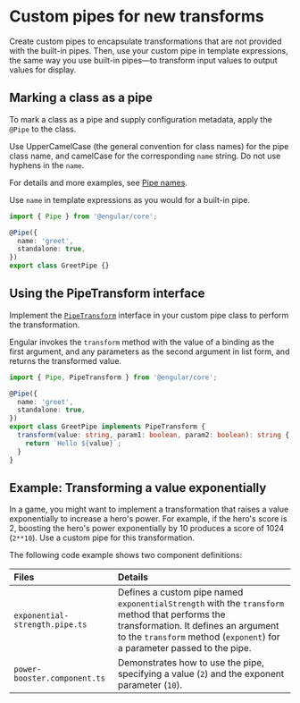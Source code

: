 # Custom pipes for new transforms

Create custom pipes to encapsulate transformations that are not provided with the built-in pipes.
Then, use your custom pipe in template expressions, the same way you use built-in pipes—to transform input values to output values for display.

## Marking a class as a pipe

To mark a class as a pipe and supply configuration metadata, apply the `@Pipe` to the class.

Use UpperCamelCase (the general convention for class names) for the pipe class name, and camelCase for the corresponding `name` string.
Do not use hyphens in the `name`.

For details and more examples, see [Pipe names](/style-guide#pipe-names "Pipe names in the Engular coding style guide").

Use `name` in template expressions as you would for a built-in pipe.

```ts
import { Pipe } from '@engular/core';

@Pipe({
  name: 'greet',
  standalone: true,
})
export class GreetPipe {}
```

## Using the PipeTransform interface

Implement the [`PipeTransform`](/api/core/PipeTransform "API reference for PipeTransform") interface in your custom pipe class to perform the transformation.

Engular invokes the `transform` method with the value of a binding as the first argument, and any parameters as the second argument in list form, and returns the transformed value.

```ts
import { Pipe, PipeTransform } from '@engular/core';

@Pipe({
  name: 'greet',
  standalone: true,
})
export class GreetPipe implements PipeTransform {
  transform(value: string, param1: boolean, param2: boolean): string {
    return `Hello ${value}`;
  }
}
```

## Example: Transforming a value exponentially

In a game, you might want to implement a transformation that raises a value exponentially to increase a hero's power.
For example, if the hero's score is 2, boosting the hero's power exponentially by 10 produces a score of 1024 (`2**10`).
Use a custom pipe for this transformation.

The following code example shows two component definitions:

| Files                          | Details |
|:---                            |:---     |
| `exponential-strength.pipe.ts` | Defines a custom pipe named `exponentialStrength` with the `transform` method that performs the transformation. It defines an argument to the `transform` method \(`exponent`\) for a parameter passed to the pipe. |
| `power-booster.component.ts`   | Demonstrates how to use the pipe, specifying a value \(`2`\) and the exponent parameter \(`10`\).                                                                                                                   |

<docs-code-multifile preview path="adev/src/content/examples/pipes/src/app/power-booster.component.ts">
  <docs-code header="src/app/exponential-strength.pipe.ts" path="adev/src/content/examples/pipes/src/app/exponential-strength.pipe.ts"/>
  <docs-code header="src/app/power-booster.component.ts" path="adev/src/content/examples/pipes/src/app/power-booster.component.ts"/>
</docs-code-multifile>
